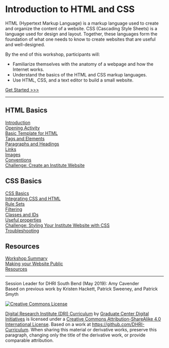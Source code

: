 

# Introduction to HTML and CSS

HTML (Hypertext Markup Language) is a markup language used to create and organize the content of a website. CSS (Cascading Style Sheets) is a language used for design and layout. Together, these languages form the foundation of what one needs to know to create websites that are useful and well-designed.

By the end of this workshop, participants will:

- Familiarize themselves with the anatomy of a webpage and how the Internet works.
- Understand the basics of the HTML and CSS markup languages.
- Use HTML, CSS, and a text editor to build a small website.

[Get Started >>>](sections/introduction.md)

-----

## HTML Basics

[Introduction](sections/introduction.md)  
[Opening Activity](sections/opening_activity.md)  
[Basic Template for HTML](sections/basic.md)  
[Tags and Elements](sections/elements.md)  
[Paragraphs and Headings](sections/p_and_h.md)  
[Links](sections/links.md)  
[Images](sections/images.md)  
[Conventions](sections/conventions.md)  
[Challenge: Create an Institute Website](sections/create_site.md)  

## CSS Basics

[CSS Basics](sections/css_basic.md)  
[Integrating CSS and HTML](sections/integration.md)  
[Rule Sets](sections/rules.md)  
[Filtering](sections/filter.md)  
[Classes and IDs](sections/classes.md)  
[Useful properties](sections/properties.md)  
[Challenge: Styling Your Institute Website with CSS](sections/creating_stylesheet.md)  
[Troubleshooting](sections/troubleshooting.md)  

## Resources

[Workshop Summary](sections/summary.md)  
[Making your Website Public](sections/public.md)  
[Resources](sections/resource.md)  

-----

Session Leader for DHRI South Bend (May 2019): Amy Cavender  
Based on previous work by Kristen Hackett, Patrick Sweeney, and Patrick Smyth

[![Creative Commons License](https://i.creativecommons.org/l/by-sa/4.0/88x31.png)](http://creativecommons.org/licenses/by-sa/4.0/)

[Digital Research Institute (DRI) Curriculum](http://purl.org/dc/terms/) by [Graduate Center Digital Initiatives](https://gcdi.commons.gc.cuny.edu/) is licensed under a [Creative Commons Attribution-ShareAlike 4.0 International License](http://creativecommons.org/licenses/by-sa/4.0/). Based on a work at <https://github.com/DHRI-Curriculum>. When sharing this material or derivative works, preserve this paragraph, changing only the title of the derivative work, or provide comparable attribution.
